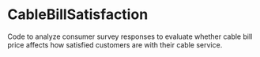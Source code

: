 # CableBillSatisfaction
Code to analyze consumer survey responses to evaluate whether cable bill price affects how satisfied customers are with their cable service.
